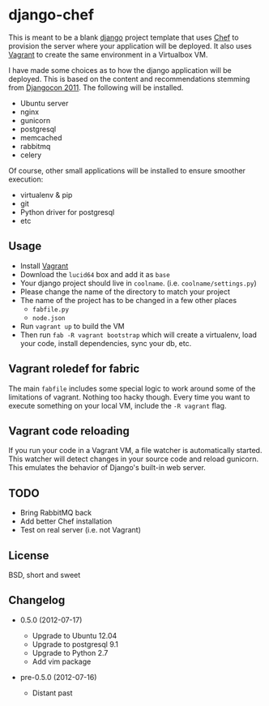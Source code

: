 django-chef
===========

This is meant to be a blank [django][1] project template that uses [Chef][2] to
provision the server where your application will be deployed. It also uses
[Vagrant][3] to create the same environment in a Virtualbox VM.

I have made some choices as to how the django application will be deployed.
This is based on the content and recommendations stemming from [Djangocon
2011][4]. The following will be installed.

* Ubuntu server
* nginx
* gunicorn
* postgresql
* memcached
* rabbitmq
* celery

Of course, other small applications will be installed to ensure smoother
execution:

* virtualenv & pip
* git
* Python driver for postgresql
* etc


Usage
-----

* Install [Vagrant][3]
* Download the `lucid64` box and add it as `base`
* Your django project should live in `coolname`. (i.e. `coolname/settings.py`)
* Please change the name of the directory to match your project
* The name of the project has to be changed in a few other places
    * `fabfile.py`
    * `node.json`
* Run `vagrant up` to build the VM
* Then run `fab -R vagrant bootstrap` which will create a virtualenv, load your
  code, install dependencies, sync your db, etc.


Vagrant roledef for fabric
--------------------------

The main `fabfile` includes some special logic to work around some of the
limitations of vagrant. Nothing too hacky though. Every time you want to
execute something on your local VM, include the `-R vagrant` flag.

Vagrant code reloading
----------------------

If you run your code in a Vagrant VM, a file watcher is automatically started.
This watcher will detect changes in your source code and reload gunicorn. This
emulates the behavior of Django's built-in web server.

TODO
----

* Bring RabbitMQ back
* Add better Chef installation
* Test on real server (i.e. not Vagrant)

License
-------

BSD, short and sweet

Changelog
---------

* 0.5.0 (2012-07-17)
    - Upgrade to Ubuntu 12.04
    - Upgrade to postgresql 9.1
    - Upgrade to Python 2.7
    - Add vim package

* pre-0.5.0 (2012-07-16)
    - Distant past

[1]: https://www.djangoproject.com/
[2]: http://www.opscode.com/chef/
[3]: http://vagrantup.com/
[4]: http://djangocon.us/
